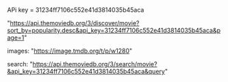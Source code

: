 APi key = 31234ff7106c552e41d3814035b45aca

"https://api.themoviedb.org/3/discover/movie?sort_by=popularity.desc&api_key=31234ff7106c552e41d3814035b45aca&page=1"

images: "https://image.tmdb.org/t/p/w1280"

search: "https://api.themoviedb.org/3/search/movie?&api_key=31234ff7106c552e41d3814035b45aca&query"